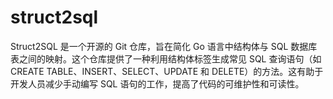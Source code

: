 # struct2sql
Struct2SQL 是一个开源的 Git 仓库，旨在简化 Go 语言中结构体与 SQL 数据库表之间的映射。这个仓库提供了一种利用结构体标签生成常见 SQL 查询语句（如 CREATE TABLE、INSERT、SELECT、UPDATE 和 DELETE）的方法。这有助于开发人员减少手动编写 SQL 语句的工作，提高了代码的可维护性和可读性。
